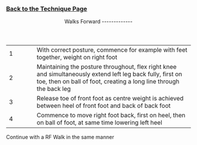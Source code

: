 ### [ Back to the Technique Page](../technique.html)

 <header>Walks Forward
-------------

 </header> <table> <tbody><tr> <td style="width:15%">1</td> <td>With correct posture, commence for example with feet together, weight on right foot</td> </tr> <tr> <td>2</td> <td>Maintaining the posture throughout, flex right knee and simultaneously extend left leg back fully, first on toe, then on ball of foot, creating a long line through the back leg</td> </tr> <tr> <td>3</td> <td>Release toe of front foot as centre weight is achieved between heel of front foot and back of back foot</td> </tr> <tr> <td>4</td> <td>Commence to move right foot back, first on heel, then on ball of foot, at same time lowering left heel</td> </tr> </tbody></table>

Continue with a RF Walk in the same manner